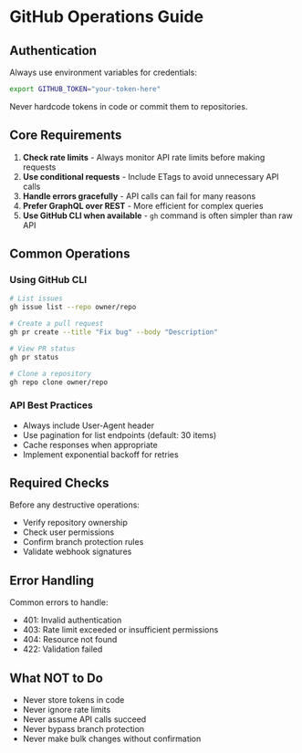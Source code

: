 # GitHub Operations Guide

## Authentication

Always use environment variables for credentials:
```bash
export GITHUB_TOKEN="your-token-here"
```

Never hardcode tokens in code or commit them to repositories.

## Core Requirements

1. **Check rate limits** - Always monitor API rate limits before making requests
2. **Use conditional requests** - Include ETags to avoid unnecessary API calls
3. **Handle errors gracefully** - API calls can fail for many reasons
4. **Prefer GraphQL over REST** - More efficient for complex queries
5. **Use GitHub CLI when available** - `gh` command is often simpler than raw API

## Common Operations

### Using GitHub CLI
```bash
# List issues
gh issue list --repo owner/repo

# Create a pull request
gh pr create --title "Fix bug" --body "Description"

# View PR status
gh pr status

# Clone a repository
gh repo clone owner/repo
```

### API Best Practices
- Always include User-Agent header
- Use pagination for list endpoints (default: 30 items)
- Cache responses when appropriate
- Implement exponential backoff for retries

## Required Checks

Before any destructive operations:
- Verify repository ownership
- Check user permissions
- Confirm branch protection rules
- Validate webhook signatures

## Error Handling

Common errors to handle:
- 401: Invalid authentication
- 403: Rate limit exceeded or insufficient permissions
- 404: Resource not found
- 422: Validation failed

## What NOT to Do
- Never store tokens in code
- Never ignore rate limits
- Never assume API calls succeed
- Never bypass branch protection
- Never make bulk changes without confirmation